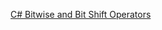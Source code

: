 [C# Bitwise and Bit Shift Operators](https://www.programiz.com/csharp-programming/bitwise-operators)
